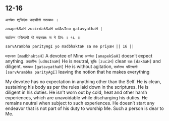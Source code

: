 ## 12-16


```shloka-sa
अनपेक्षः शुचिर्दक्षः उदासीनो गतव्यथः ।
```
```shloka-sa-hk
anapekSaH zucirdakSaH udAsIno gatavyathaH |
```
```shloka-sa
सर्वारम्भ परित्यागी यो मद्भक्तः स मे प्रियः ॥ १६ ॥
```
```shloka-sa-hk
sarvArambha parityAgI yo madbhaktaH sa me priyaH || 16 ||
```

`मद्भक्तः` `[madbhaktaH]` A devotee of Mine `अनपेक्षः` `[anapekSaH]` doesn’t expect anything. `उदासीनः` `[udAsInaH]` He is neutral, `शुचिः` `[zuciH]` clean `दक्षः` `[dakSaH]` and diligent. `गतव्यथः` `[gatavyathaH]` He is without agitation, `सर्वारम्भ परित्यागी` `[sarvArambha parityAgI]` leaving the notion that he makes everything

My devotee has no expectation in anything other than the Self. He is clean, sustaining his body as per the rules laid down in the scriptures. He is diligent in his duties. He isn't worn out by cold, heat and other harsh experiences, which are unavoidable while discharging his duties. He remains neutral when subject to such experiences. 
He doesn’t start any endeavor that is not part of his duty to worship Me. 
Such a person is dear to Me.

